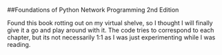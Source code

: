 ##Foundations of Python Network Programming 2nd Edition

Found this book rotting out on my virtual shelve, so I thought I will finally give it a go and play around with it.
The code tries to correspond to each chapter, but its not necessarily 1:1 as I was just experimenting while I was
reading.